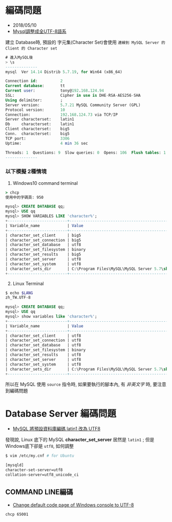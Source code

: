 # 編碼問題
- 2018/05/10
- [Mysql調整成全UTF-8語系](http://bunkera.pixnet.net/blog/post/24326115-mysql%E8%AA%BF%E6%95%B4%E6%88%90%E5%85%A8utf-8%E8%AA%9E%E7%B3%BB)

建立 Database時, 預設的 字元集(Character Set)會使用 `連線到 MySQL Server 的 Client 的 Character set`


```sql
# 進入MySQL後
> \s
--------------
mysql  Ver 14.14 Distrib 5.7.19, for Win64 (x86_64)

Connection id:          2
Current database:       tt
Current user:           tony@192.168.124.94
SSL:                    Cipher in use is DHE-RSA-AES256-SHA
Using delimiter:        ;
Server version:         5.7.21 MySQL Community Server (GPL)
Protocol version:       10
Connection:             192.168.124.73 via TCP/IP
Server characterset:    latin1
Db     characterset:    latin1
Client characterset:    big5
Conn.  characterset:    big5
TCP port:               3306
Uptime:                 4 min 36 sec

Threads: 1  Questions: 9  Slow queries: 0  Opens: 106  Flush tables: 1  Open tables: 99  Queries per second avg: 0.032
--------------
```

### 以下模擬 2種情境
1. Windows10 command terminal

```cmd
> chcp
使用中的字碼頁: 950
```

```sql
mysql> CREATE DATABASE qq;
mysql> USE qq
mysql> SHOW VARIABLES LIKE 'character%';
+--------------------------+---------------------------------------------------------+
| Variable_name            | Value                                                   |
+--------------------------+---------------------------------------------------------+
| character_set_client     | big5                                                    |
| character_set_connection | big5                                                    |
| character_set_database   | utf8                                                    |
| character_set_filesystem | binary                                                  |
| character_set_results    | big5                                                    |
| character_set_server     | utf8                                                    |
| character_set_system     | utf8                                                    |
| character_sets_dir       | C:\Program Files\MySQL\MySQL Server 5.7\share\charsets\ |
+--------------------------+---------------------------------------------------------+
```


2. Linux Terminal

```sh
$ echo $LANG
zh_TW.UTF-8
```

```sql
mysql> CREATE DATABASE qq;
mysql> USE qq
mysql> show variables like 'character%';
+--------------------------+---------------------------------------------------------+
| Variable_name            | Value                                                   |
+--------------------------+---------------------------------------------------------+
| character_set_client     | utf8                                                    |
| character_set_connection | utf8                                                    |
| character_set_database   | utf8                                                    |
| character_set_filesystem | binary                                                  |
| character_set_results    | utf8                                                    |
| character_set_server     | utf8                                                    |
| character_set_system     | utf8                                                    |
| character_sets_dir       | C:\Program Files\MySQL\MySQL Server 5.7\share\charsets\ |
+--------------------------+---------------------------------------------------------+
```

所以在 MySQL 使用 `source` 指令時, 如果要執行的腳本內, 有 *非英文字* 時, 要注意到編碼問題


# Database Server 編碼問題
- [MySQL 將預設資料庫編碼 latin1 改為 UTF8](https://shazi.info/mysql-%E5%B0%87%E9%A0%90%E8%A8%AD%E8%B3%87%E6%96%99%E5%BA%AB%E7%B7%A8%E7%A2%BC-latin1-%E6%94%B9%E7%82%BA-utf8/)

發現說, Linux 底下的 MySQL **character_set_server** 居然是 `latin1` ; 但是 Windows底下卻是 `utf8`, 如何調整
```sh
$ vim /etc/my.cnf # for Ubuntu

[mysqld]
character-set-server=utf8
collation-server=utf8_unicode_ci 
```


## COMMAND LINE編碼
- [Change default code page of Windows console to UTF-8](https://superuser.com/questions/269818/change-default-code-page-of-windows-console-to-utf-8?utm_medium=organic&utm_source=google_rich_qa&utm_campaign=google_rich_qa)
```
chcp 65001
```